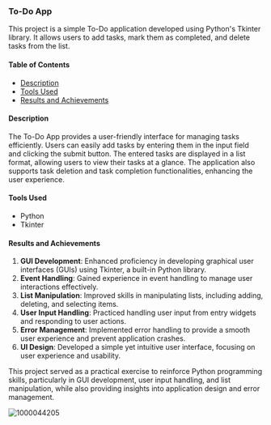 ### To-Do App

This project is a simple To-Do application developed using Python's Tkinter library. It allows users to add tasks, mark them as completed, and delete tasks from the list.

#### Table of Contents
- [Description](#description)
- [Tools Used](#tools-used)
- [Results and Achievements](#results-and-achievements)

#### Description
The To-Do App provides a user-friendly interface for managing tasks efficiently. Users can easily add tasks by entering them in the input field and clicking the submit button. The entered tasks are displayed in a list format, allowing users to view their tasks at a glance. The application also supports task deletion and task completion functionalities, enhancing the user experience.

#### Tools Used
- Python
- Tkinter

#### Results and Achievements
1. **GUI Development**: Enhanced proficiency in developing graphical user interfaces (GUIs) using Tkinter, a built-in Python library.
2. **Event Handling**: Gained experience in event handling to manage user interactions effectively.
3. **List Manipulation**: Improved skills in manipulating lists, including adding, deleting, and selecting items.
4. **User Input Handling**: Practiced handling user input from entry widgets and responding to user actions.
5. **Error Management**: Implemented error handling to provide a smooth user experience and prevent application crashes.
6. **UI Design**: Developed a simple yet intuitive user interface, focusing on user experience and usability.

This project served as a practical exercise to reinforce Python programming skills, particularly in GUI development, user input handling, and list manipulation, while also providing insights into application design and error management.


![1000044205](https://github.com/bardack134/Simple-To-Do-App-with-Tkinter/assets/142977989/eb38e110-c20a-4501-94b8-b94d5997dfe6)
